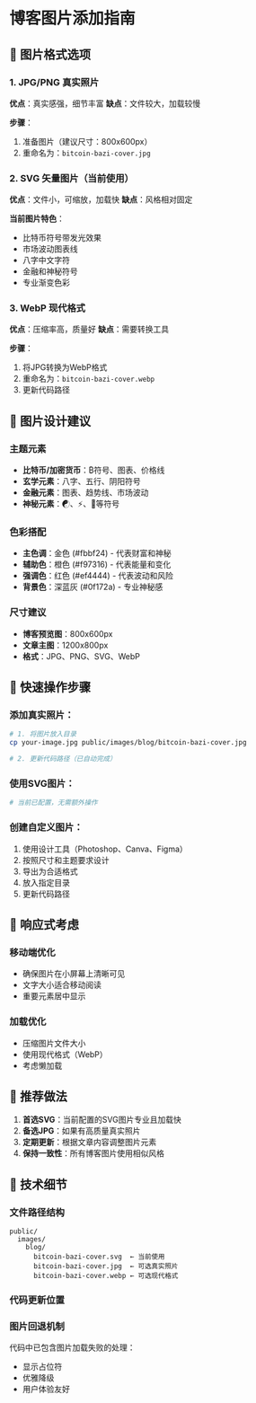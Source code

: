 # 博客图片添加指南

## 📸 图片格式选项

### 1. JPG/PNG 真实照片
**优点**：真实感强，细节丰富
**缺点**：文件较大，加载较慢

**步骤**：
1. 准备图片（建议尺寸：800x600px）
2. 重命名为：`bitcoin-bazi-cover.jpg`


### 2. SVG 矢量图片（当前使用）
**优点**：文件小，可缩放，加载快
**缺点**：风格相对固定

**当前图片特色**：
- 比特币符号带发光效果
- 市场波动图表线
- 八字中文字符
- 金融和神秘符号
- 专业渐变色彩

### 3. WebP 现代格式
**优点**：压缩率高，质量好
**缺点**：需要转换工具

**步骤**：
1. 将JPG转换为WebP格式
2. 重命名为：`bitcoin-bazi-cover.webp`
3. 更新代码路径

## 🎨 图片设计建议

### 主题元素
- **比特币/加密货币**：₿符号、图表、价格线
- **玄学元素**：八字、五行、阴阳符号
- **金融元素**：图表、趋势线、市场波动
- **神秘元素**：☯、⚡、🔮等符号

### 色彩搭配
- **主色调**：金色 (#fbbf24) - 代表财富和神秘
- **辅助色**：橙色 (#f97316) - 代表能量和变化
- **强调色**：红色 (#ef4444) - 代表波动和风险
- **背景色**：深蓝灰 (#0f172a) - 专业神秘感

### 尺寸建议
- **博客预览图**：800x600px
- **文章主图**：1200x800px
- **格式**：JPG、PNG、SVG、WebP

## 🚀 快速操作步骤

### 添加真实照片：
```bash
# 1. 将图片放入目录
cp your-image.jpg public/images/blog/bitcoin-bazi-cover.jpg

# 2. 更新代码路径（已自动完成）

```

### 使用SVG图片：
```bash
# 当前已配置，无需额外操作

```

### 创建自定义图片：
1. 使用设计工具（Photoshop、Canva、Figma）
2. 按照尺寸和主题要求设计
3. 导出为合适格式
4. 放入指定目录
5. 更新代码路径

## 📱 响应式考虑

### 移动端优化
- 确保图片在小屏幕上清晰可见
- 文字大小适合移动阅读
- 重要元素居中显示

### 加载优化
- 压缩图片文件大小
- 使用现代格式（WebP）
- 考虑懒加载

## 🎯 推荐做法

1. **首选SVG**：当前配置的SVG图片专业且加载快
2. **备选JPG**：如果有高质量真实照片
3. **定期更新**：根据文章内容调整图片元素
4. **保持一致性**：所有博客图片使用相似风格

## 🔧 技术细节

### 文件路径结构
```
public/
  images/
    blog/
      bitcoin-bazi-cover.svg  ← 当前使用
      bitcoin-bazi-cover.jpg  ← 可选真实照片
      bitcoin-bazi-cover.webp ← 可选现代格式
```

### 代码更新位置


### 图片回退机制
代码中已包含图片加载失败的处理：
- 显示占位符
- 优雅降级
- 用户体验友好 